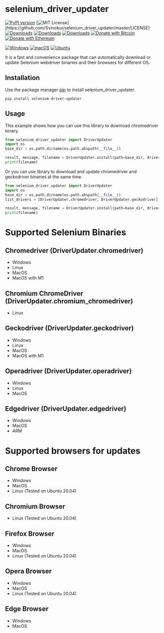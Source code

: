 # selenium_driver_updater

[![PyPI version](https://badge.fury.io/py/selenium-driver-updater.svg)](https://badge.fury.io/py/selenium-driver-updater)
[![MIT License](https://img.shields.io/apm/l/atomic-design-ui.svg?)](https://github.com/Svinokur/selenium_driver_updater/master/LICENSE)
[![Downloads](https://pepy.tech/badge/selenium-driver-updater)](https://pepy.tech/project/selenium-driver-updater)
[![Downloads](https://pepy.tech/badge/selenium-driver-updater/month)](https://pepy.tech/project/selenium-driver-updater)
[![Downloads](https://pepy.tech/badge/selenium-driver-updater/week)](https://pepy.tech/project/selenium-driver-updater)
[![Donate with Bitcoin](https://en.cryptobadges.io/badge/micro/32GJnnDrPkSKVzrRho84KwD5RsMW4ywMiW)](https://en.cryptobadges.io/donate/32GJnnDrPkSKVzrRho84KwD5RsMW4ywMiW)
[![Donate with Ethereum](https://en.cryptobadges.io/badge/micro/0xf2691CC12a70B4589edf081E059fD4A1c457417D)](https://en.cryptobadges.io/donate/0xf2691CC12a70B4589edf081E059fD4A1c457417D)

[![Windows](https://github.com/Svinokur/selenium_driver_updater/actions/workflows/windows-tests.yml/badge.svg)](https://github.com/Svinokur/selenium_driver_updater/actions/workflows/windows-tests.yml)
[![macOS](https://github.com/Svinokur/selenium_driver_updater/actions/workflows/macOS-tests.yml/badge.svg)](https://github.com/Svinokur/selenium_driver_updater/actions/workflows/macOS-tests.yml)
[![Ubuntu](https://github.com/Svinokur/selenium_driver_updater/actions/workflows/ubuntu-tests.yml/badge.svg)](https://github.com/Svinokur/selenium_driver_updater/actions/workflows/ubuntu-tests.yml)

It is a fast and convenience package that can automatically download or update Selenium webdriver binaries and their browsers for different OS.

## Installation

Use the package manager [pip](https://pip.pypa.io/en/stable/) to install selenium_driver_updater.

```
pip install selenium-driver-updater
```

## Usage
This example shows how you can use this library to download chromedriver binary.
```python
from selenium_driver_updater import DriverUpdater
import os
base_dir = os.path.dirname(os.path.abspath(__file__))

result, message, filename = DriverUpdater.install(path=base_dir, driver_name=DriverUpdater.chromedriver, upgrade=True, check_driver_is_up_to_date=True)
print(filename)

```

Or you can use library to download and update chromedriver and geckodriver binaries at the same time.
```python
from selenium_driver_updater import DriverUpdater
import os
base_dir = os.path.dirname(os.path.abspath(__file__))
list_drivers = [DriverUpdater.chromedriver, DriverUpdater.geckodriver]

result, message, filename = DriverUpdater.install(path=base_dir, driver_name=list_drivers, upgrade=True, check_driver_is_up_to_date=True)
print(filename)

```

# Supported Selenium Binaries

## Chromedriver (DriverUpdater.chromedriver)

- Windows
- Linux
- MacOS
- MacOS with M1

## Chromium ChromeDriver (DriverUpdater.chromium_chromedriver)

- Linux

## Geckodriver (DriverUpdater.geckodriver)

- Windows
- Linux
- MacOS
- MacOS with M1

## Operadriver (DriverUpdater.operadriver)

- Windows
- Linux
- MacOS

## Edgedriver (DriverUpdater.edgedriver)

- Windows
- MacOS
- ARM

# Supported browsers for updates

## Chrome Browser

- Windows
- MacOS
- Linux (Tested on Ubuntu 20.04)

## Chromium Browser

- Linux (Tested on Ubuntu 20.04)

## Firefox Browser

- Windows
- MacOS
- Linux (Tested on Ubuntu 20.04)

## Opera Browser

- Windows
- MacOS
- Linux (Tested on Ubuntu 20.04)

## Edge Browser

- Windows
- MacOS
